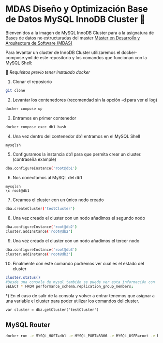 # MDAS Diseño y Optimización Base de Datos MySQL InnoDB Cluster :tada:

Bienvenidos a la imagen de MySQL InnoDB Cluster para a la asignatura de Bases de datos no estructuradas del master [Máster en Desarrollo y Arquitectura de Software (MDAS)](https://www.salleurl.edu/es/estudios/master-en-desarrollo-y-arquitectura-software)

Para levantar un cluster de InnoDB Cluster utilizaremos el docker-compose.yml de este repositorio y los comandos que funcionan con la MySQL Shell:

:wave: *Requisitos previo tener instalado docker*

1) Clonar el reposiorio
```bash
git clone
```
2) Levantar los contenedores (recomendad sin la opción -d para ver el log)
```bash
docker compose up
```
3) Entramos en primer contenedor 
```bash
docker compose exec db1 bash
```
4) Una vez dentro del contenedor db1 entramos en el MySQL Shell
```bash
mysqlsh
```
5) Configuramos la instancia db1 para que permita crear un cluster. (contraseña example)
```bash
dba.configureInstance('root@db1')
```
6) Nos conectamos al MySQL del db1
```
mysqlsh 
\c root@db1
```
7) Creamos el cluster con un único nodo creado
```bash
dba.createCluster('testCluster')
```
8) Una vez creado el cluster con un nodo añadimos el segundo nodo
```bash
dba.configureInstance('root@db2')
cluster.addInstance('root@db2')
```
9) Una vez creado el cluster con un nodo añadimos el tercer nodo
```bash
dba.configureInstance('root@db3')
cluster.addInstance('root@db3')
```

10) Finalmente con este comando podremos ver cual es el estado del cluster
```bash
cluster.status()
#Desde una consola de mysql también se puede ver esta información con
SELECT * FROM performance_schema.replication_group_members;
```

*) En el caso de salir de la consola y volver a entrar tenemos que asignar a una variable el cluster para poder utilizar los comandos del cluster.
```
var cluster = dba.getCluster('testCluster')
```


## MySQL Router


```bash
docker run -e MYSQL_HOST=db1 -e MYSQL_PORT=3306 -e MYSQL_USER=root -e MYSQL_PASSWORD=example -e MYSQL_INNODB_CLUSTER_MEMBERS=3 --network=mdasbbdddisenoyoptimizacioninnodbcluster_mdasnet -p 6446:6446 -p 6447:6447 -p 6448:6448 -p 6449:6449 -p 8443:8443  -ti mysql/mysql-router 
```

